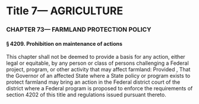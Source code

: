 
# Title 7— AGRICULTURE
### CHAPTER 73— FARMLAND PROTECTION POLICY
#### § 4209. Prohibition on maintenance of actions

This chapter shall not be deemed to provide a basis for any action, either legal or equitable, by any person or class of persons challenging a Federal project, program, or other activity that may affect farmland: Provided , That the Governor of an affected State where a State policy or program exists to protect farmland may bring an action in the Federal district court of the district where a Federal program is proposed to enforce the requirements of section 4202 of this title and regulations issued pursuant thereto.
